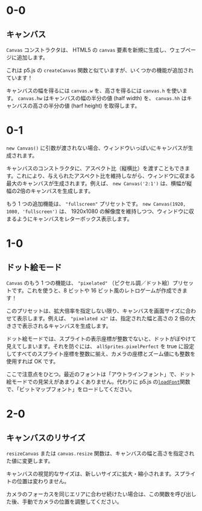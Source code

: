 # 0-0

## キャンバス

`Canvas` コンストラクタは、 HTML5 の `canvas` 要素を新規に生成し、ウェブページに追加します。

これは p5.js の `createCanvas` 関数と似ていますが、いくつかの機能が追加されています！

キャンバスの幅を得るには `canvas.w` を、高さを得るには `canvas.h` を使います。 `canvas.hw` はキャンバスの幅の半分の値 (half width) を、 `canvas.hh` はキャンバスの高さの半分の値 (harf height) を取得します。

# 0-1

`new Canvas()` に引数が渡されない場合、ウィンドウいっぱいにキャンバスが生成されます。

キャンバスのコンストラクタに、アスペクト比（縦横比）を渡すこともできます。これにより、与えられたアスペクト比を維持しながら、ウィンドウに収まる最大のキャンバスが生成されます。例えば、 `new Canvas('2:1')` は、横幅が縦幅の2倍のキャンバスを生成します。

もう 1 つの追加機能は、 `"fullscreen"` プリセットです。 `new Canvas(1920, 1080, 'fullscreen')` は、 1920x1080 の解像度を維持しつつ、ウィンドウに収まるようにキャンバスをレターボックス表示します。

# 1-0

## ドット絵モード

`Canvas` のもう 1 つの機能は、 `"pixelated"` （ピクセル調／ドット絵）プリセットです。これを使うと、8 ビットや 16 ビット風のレトロゲームが作成できます！

このプリセットは、拡大倍率を指定しない限り、キャンバスを画面サイズに合わせて表示します。例えば、 `"pixelated x2"` は、指定された幅と高さの 2 倍の大きさで表示されるキャンバスを生成します。

ドット絵モードでは、スプライトの表示座標が整数でないと、ドットがぼやけて見えてしまいます。それを防ぐには、 `allSprites.pixelPerfect` を true に設定してすべてのスプライト座標を整数に揃え、カメラの座標とズーム値にも整数を使用すれば OK です。

ここで注意点をひとつ。最近のフォントは「アウトラインフォント」で、ドット絵モードでの見栄えがあまりよくありません。代わりに p5.js の[`loadFont`](https://p5js.org/reference/#/p5/loadFont)関数で、「ビットマップフォント」をロードしてください。

# 2-0

## キャンバスのリサイズ

`resizeCanvas` または `canvas.resize` 関数は、キャンバスの幅と高さを指定された値に変更します。

キャンバスの視覚的なサイズは、新しいサイズに拡大・縮小されます。スプライトの位置は変わりません。

カメラのフォーカスを同じエリアに合わせ続けたい場合は、この関数を呼び出した後、手動でカメラの位置を調整してください。